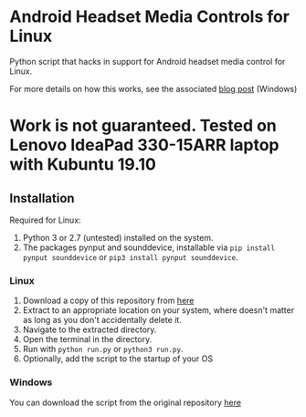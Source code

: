 # Android Headset Media Controls for Linux
Python script that hacks in support for Android headset media control for Linux.

For more details on how this works, see the associated [blog post](http://www.roligheten.no/blog/programming/2018/07/02/media-controls-windows.html) (Windows)

# Work is not guaranteed. Tested on Lenovo IdeaPad 330-15ARR laptop with Kubuntu 19.10

## Installation
Required for Linux:
1. Python 3 or 2.7 (untested) installed on the system.
2. The packages pynput and sounddevice, installable via `pip install pynput sounddevice` or `pip3 install pynput sounddevice`.

### Linux
1. Download a copy of this repository from [here](https://github.com/mrhaack/AndroidMediaControlsLinux/archive/master.zip)
2. Extract to an appropriate location on your system, where doesn't matter as long as you don't accidentally delete it.
3. Navigate to the extracted directory.
4. Open the terminal in the directory.
5. Run with `python run.py` or `python3 run.py`.
6. Optionally, add the script to the startup of your OS

### Windows
You can download the script from the original repository [here](https://github.com/Catuna/AndroidMediaControlsWindows)
